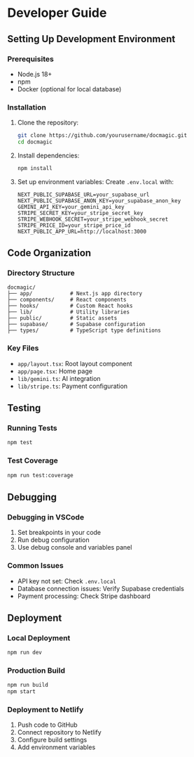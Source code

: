 # Developer Guide

## Setting Up Development Environment

### Prerequisites
- Node.js 18+
- npm
- Docker (optional for local database)

### Installation
1. Clone the repository:
   ```bash
   git clone https://github.com/yourusername/docmagic.git
   cd docmagic
   ```

2. Install dependencies:
   ```bash
   npm install
   ```

3. Set up environment variables:
   Create `.env.local` with:
   ```env
   NEXT_PUBLIC_SUPABASE_URL=your_supabase_url
   NEXT_PUBLIC_SUPABASE_ANON_KEY=your_supabase_anon_key
   GEMINI_API_KEY=your_gemini_api_key
   STRIPE_SECRET_KEY=your_stripe_secret_key
   STRIPE_WEBHOOK_SECRET=your_stripe_webhook_secret
   STRIPE_PRICE_ID=your_stripe_price_id
   NEXT_PUBLIC_APP_URL=http://localhost:3000
   ```

## Code Organization

### Directory Structure
```
docmagic/
├── app/            # Next.js app directory
├── components/     # React components
├── hooks/          # Custom React hooks
├── lib/            # Utility libraries
├── public/         # Static assets
├── supabase/       # Supabase configuration
├── types/          # TypeScript type definitions
```

### Key Files
- `app/layout.tsx`: Root layout component
- `app/page.tsx`: Home page
- `lib/gemini.ts`: AI integration
- `lib/stripe.ts`: Payment configuration

## Testing

### Running Tests
```bash
npm test
```

### Test Coverage
```bash
npm run test:coverage
```

## Debugging

### Debugging in VSCode
1. Set breakpoints in your code
2. Run debug configuration
3. Use debug console and variables panel

### Common Issues
- API key not set: Check `.env.local`
- Database connection issues: Verify Supabase credentials
- Payment processing: Check Stripe dashboard

## Deployment

### Local Deployment
```bash
npm run dev
```

### Production Build
```bash
npm run build
npm start
```

### Deployment to Netlify
1. Push code to GitHub
2. Connect repository to Netlify
3. Configure build settings
4. Add environment variables